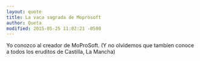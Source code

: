 ```yaml
---
layout: quote
title: La vaca sagrada de Moprosoft
author: Queta
modified: 2015-05-25 11:02:21 -0500
---
```

Yo conozco al creador de MoProSoft.
(Y no olvidemos que tambíen conoce a todos los eruditos de Castilla, La Mancha)

